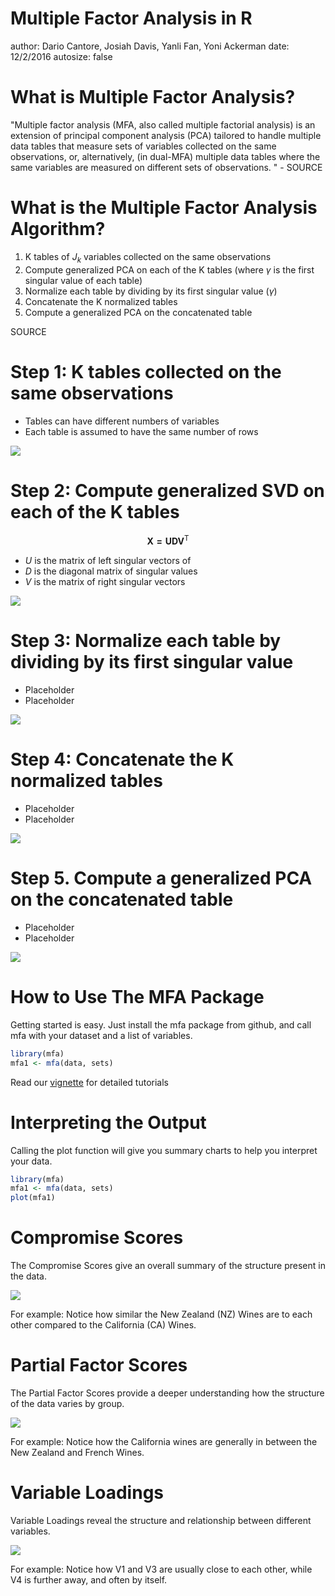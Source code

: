 Multiple Factor Analysis in R
========================================================
author: Dario Cantore, Josiah Davis, Yanli Fan, Yoni Ackerman
date: 12/2/2016
autosize: false

What is Multiple Factor Analysis?
========================================================

"Multiple factor analysis (MFA, also called multiple factorial analysis) is an extension of principal component analysis (PCA) tailored to handle multiple data tables that measure sets of variables collected on the same observations, or, alternatively, (in dual-MFA) multiple data tables where the same variables are measured on different sets of observations. " - SOURCE

What is the Multiple Factor Analysis Algorithm?
========================================================
1. K tables of $J_k$ variables collected on the same observations
2. Compute generalized PCA on each of the K tables (where $\gamma$ is the first singular value of each table)
3. Normalize each table by dividing by its first singular value ($\gamma$)
4. Concatenate the K normalized tables
5. Compute a generalized PCA on the concatenated table

SOURCE

Step 1: K tables collected on the same observations
========================================================
- Tables can have different numbers of variables
- Each table is assumed to have the same number of rows


![](slides-figure/step1.png)


Step 2: Compute generalized SVD on each of the K tables
========================================================

$$
\mathbf{X = U D V^\mathsf{T}}
$$

- $U$ is the matrix of left singular vectors of 
- $D$ is the diagonal matrix of singular values
- $V$ is the matrix of right singular vectors

![](slides-figure/step2.png)

Step 3: Normalize each table by dividing by its first singular value
========================================================
- Placeholder
- Placeholder

![](slides-figure/step3.png)

Step 4: Concatenate the K normalized tables
========================================================
- Placeholder
- Placeholder


![](slides-figure/step4.png)

Step 5. Compute a generalized PCA on the concatenated table
========================================================
- Placeholder
- Placeholder

![](slides-figure/step5.png)


How to Use The MFA Package
========================================================
Getting started is easy. Just install the mfa package from github, and call mfa with your dataset and a list of variables.


```r
library(mfa)
mfa1 <- mfa(data, sets)
```


Read our [vignette](https://github.com/fussballball/stat243FinalProject) for detailed tutorials

Interpreting the Output
========================================================
Calling the plot function will give you summary charts to help you interpret your data.


```r
library(mfa)
mfa1 <- mfa(data, sets)
plot(mfa1)
```

Compromise Scores
========================================================

The Compromise Scores give an overall summary of the structure present in the data. 

![](slides-figure/compromise_scores.png) 

For example: Notice how similar the New Zealand (NZ) Wines are to each other compared to the California (CA) Wines.

Partial Factor Scores
========================================================
The Partial Factor Scores provide a deeper understanding how the structure of the data varies by group.

![](slides-figure/partial_factor_scores.png)

For example: Notice how the California wines are generally in between the New Zealand and French Wines.

Variable Loadings
========================================================
Variable Loadings reveal the structure and relationship between different variables.

![](slides-figure/variable_loadings.png)

For example: Notice how V1 and V3 are usually close to each other, while V4 is further away, and often by itself.
